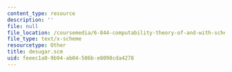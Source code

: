 ```yaml
---
content_type: resource
description: ''
file: null
file_location: /coursemedia/6-844-computability-theory-of-and-with-scheme-spring-2003/feeec1a09b94ab04506be8098cda4278_desugar.scm
file_type: text/x-scheme
resourcetype: Other
title: desugar.scm
uid: feeec1a0-9b94-ab04-506b-e8098cda4278
---
```

